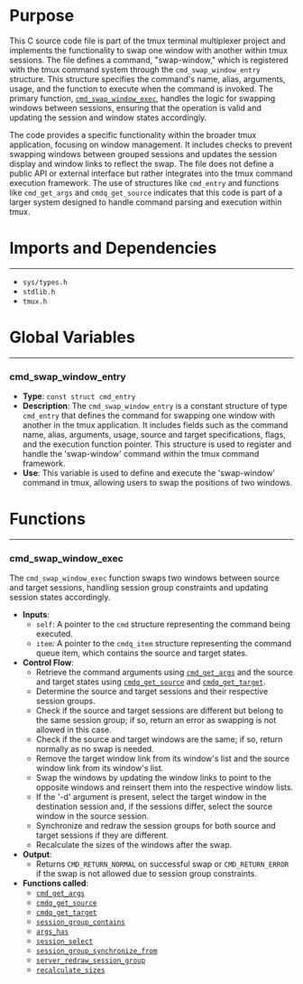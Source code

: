 # Purpose
This C source code file is part of the tmux terminal multiplexer project and implements the functionality to swap one window with another within tmux sessions. The file defines a command, "swap-window," which is registered with the tmux command system through the `cmd_swap_window_entry` structure. This structure specifies the command's name, alias, arguments, usage, and the function to execute when the command is invoked. The primary function, [`cmd_swap_window_exec`](#cmd_swap_window_exec), handles the logic for swapping windows between sessions, ensuring that the operation is valid and updating the session and window states accordingly.

The code provides a specific functionality within the broader tmux application, focusing on window management. It includes checks to prevent swapping windows between grouped sessions and updates the session display and window links to reflect the swap. The file does not define a public API or external interface but rather integrates into the tmux command execution framework. The use of structures like `cmd_entry` and functions like `cmd_get_args` and `cmdq_get_source` indicates that this code is part of a larger system designed to handle command parsing and execution within tmux.
# Imports and Dependencies

---
- `sys/types.h`
- `stdlib.h`
- `tmux.h`


# Global Variables

---
### cmd_swap_window_entry
- **Type**: `const struct cmd_entry`
- **Description**: The `cmd_swap_window_entry` is a constant structure of type `cmd_entry` that defines the command for swapping one window with another in the tmux application. It includes fields such as the command name, alias, arguments, usage, source and target specifications, flags, and the execution function pointer. This structure is used to register and handle the 'swap-window' command within the tmux command framework.
- **Use**: This variable is used to define and execute the 'swap-window' command in tmux, allowing users to swap the positions of two windows.


# Functions

---
### cmd_swap_window_exec<!-- {{#callable:cmd_swap_window_exec}} -->
The `cmd_swap_window_exec` function swaps two windows between source and target sessions, handling session group constraints and updating session states accordingly.
- **Inputs**:
    - `self`: A pointer to the `cmd` structure representing the command being executed.
    - `item`: A pointer to the `cmdq_item` structure representing the command queue item, which contains the source and target states.
- **Control Flow**:
    - Retrieve the command arguments using [`cmd_get_args`](cmd.c.driver.md#cmd_get_args) and the source and target states using [`cmdq_get_source`](cmd-queue.c.driver.md#cmdq_get_source) and [`cmdq_get_target`](cmd-queue.c.driver.md#cmdq_get_target).
    - Determine the source and target sessions and their respective session groups.
    - Check if the source and target sessions are different but belong to the same session group; if so, return an error as swapping is not allowed in this case.
    - Check if the source and target windows are the same; if so, return normally as no swap is needed.
    - Remove the target window link from its window's list and the source window link from its window's list.
    - Swap the windows by updating the window links to point to the opposite windows and reinsert them into the respective window lists.
    - If the '-d' argument is present, select the target window in the destination session and, if the sessions differ, select the source window in the source session.
    - Synchronize and redraw the session groups for both source and target sessions if they are different.
    - Recalculate the sizes of the windows after the swap.
- **Output**:
    - Returns `CMD_RETURN_NORMAL` on successful swap or `CMD_RETURN_ERROR` if the swap is not allowed due to session group constraints.
- **Functions called**:
    - [`cmd_get_args`](cmd.c.driver.md#cmd_get_args)
    - [`cmdq_get_source`](cmd-queue.c.driver.md#cmdq_get_source)
    - [`cmdq_get_target`](cmd-queue.c.driver.md#cmdq_get_target)
    - [`session_group_contains`](session.c.driver.md#session_group_contains)
    - [`args_has`](arguments.c.driver.md#args_has)
    - [`session_select`](session.c.driver.md#session_select)
    - [`session_group_synchronize_from`](session.c.driver.md#session_group_synchronize_from)
    - [`server_redraw_session_group`](server-fn.c.driver.md#server_redraw_session_group)
    - [`recalculate_sizes`](resize.c.driver.md#recalculate_sizes)


